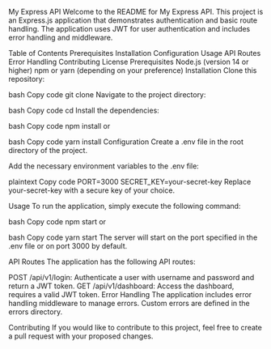 My Express API
Welcome to the README for My Express API. This project is an Express.js application that demonstrates authentication and basic route handling. The application uses JWT for user authentication and includes error handling and middleware.

Table of Contents
Prerequisites
Installation
Configuration
Usage
API Routes
Error Handling
Contributing
License
Prerequisites
Node.js (version 14 or higher)
npm or yarn (depending on your preference)
Installation
Clone this repository:

bash
Copy code
git clone <repository-url>
Navigate to the project directory:

bash
Copy code
cd <project-directory>
Install the dependencies:

bash
Copy code
npm install
or

bash
Copy code
yarn install
Configuration
Create a .env file in the root directory of the project.

Add the necessary environment variables to the .env file:

plaintext
Copy code
PORT=3000
SECRET_KEY=your-secret-key
Replace your-secret-key with a secure key of your choice.

Usage
To run the application, simply execute the following command:

bash
Copy code
npm start
or

bash
Copy code
yarn start
The server will start on the port specified in the .env file or on port 3000 by default.

API Routes
The application has the following API routes:

POST /api/v1/login: Authenticate a user with username and password and return a JWT token.
GET /api/v1/dashboard: Access the dashboard, requires a valid JWT token.
Error Handling
The application includes error handling middleware to manage errors. Custom errors are defined in the errors directory.

Contributing
If you would like to contribute to this project, feel free to create a pull request with your proposed changes.
